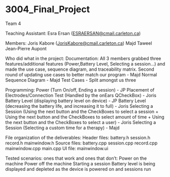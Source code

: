 # 3004_Final_Project

Team 4

Teaching Assistant: Esra Ersan (ESRAERSAN@cmail.carleton.ca)

Members: Joris Kabore (JorisKabore@cmail.carleton.ca) Majd Taweel Jean-Pierre Aupont

Who did what in the project: 
   Documentation:
      All 3 members grabbed three features/additional features (Power,Battery Level, Selecting a session...) and made the use case, sequence diagram, and traceability matrix.
      Second round of updating use cases to better match our program - Majd
      Normal Sequence Diagram - Majd
      Test Cases - Split amongst us three
      
   Programming:
      Power (Turn On/off, Ending a session) - JP
      Placement of Electrodes/Connection Test (Handled by the onEars QCheckBox) - Joris
      Battery Level (displaying battery level on device) - JP
      Battery Level (decreasing the battery life, and increasing it to full) - Joris
      Selecting a Session (Using the next button and the CheckBoxes to select a session + 
                           Using the next button and the CheckBoxes to select amount of time +
                           Using the next button and the CheckBoxes to select a user) - Joris
      Selecting a Session (Selecting a custom time for a therapy) - Majd
      
      

File organization of the deliverables:
    Header files:
        battery.h
        session.h
        record.h
        mainwindow.h
    Source files:
        battery.cpp
        session.cpp
        record.cpp
        mainwindow.cpp
        main.cpp
    UI file:
        mainwindow.ui

Tested scenarios: ones that work and ones that don’t:
    Power on the machine
    Power off the machine
    Starting a session
    Battery level is being displayed and depleted as the device is powered on and sessions run
   
